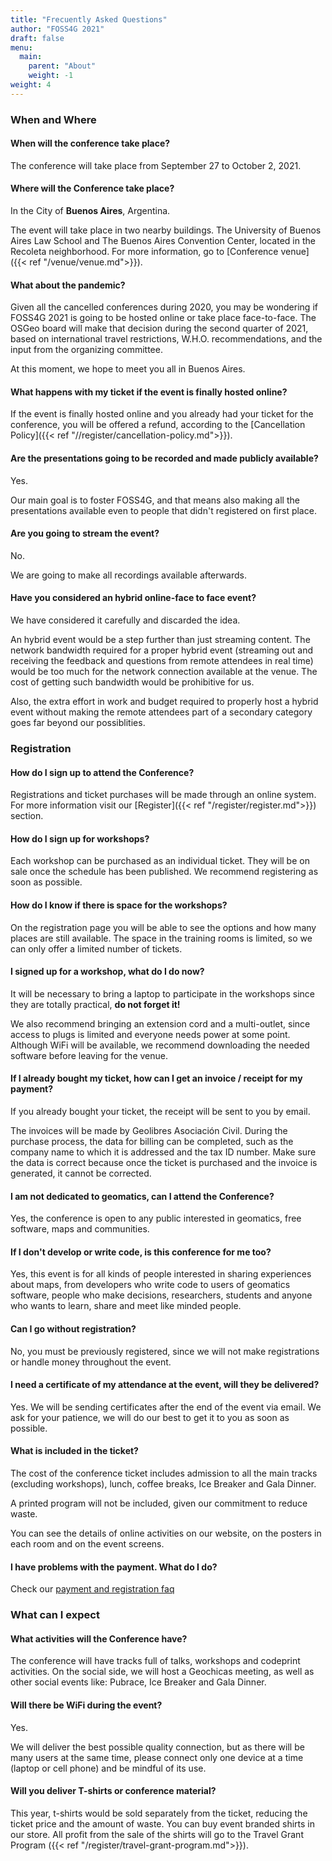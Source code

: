 ```yaml
---
title: "Frecuently Asked Questions"
author: "FOSS4G 2021"
draft: false
menu:
  main:
    parent: "About"
    weight: -1
weight: 4
---
```


### When and Where

#### When will the conference take place?

The conference will take place from September 27 to October 2, 2021. 

#### Where will the Conference take place?

In the City of **Buenos Aires**, Argentina.

The event will take place in two nearby buildings. The University of Buenos Aires Law School and The Buenos Aires Convention Center, located in the Recoleta neighborhood. For more information, go to [Conference venue]({{< ref "/venue/venue.md">}}).

#### What about the pandemic?

Given all the cancelled conferences during 2020, you may be wondering if FOSS4G 2021 is going to be hosted online or take place face-to-face. The OSGeo board will make that decision during the second quarter of 2021, based on international travel restrictions, W.H.O. recommendations, and the input from the organizing committee.

At this moment, we hope to meet you all in Buenos Aires. 

#### What happens with my ticket if the event is finally hosted online?

If the event is finally hosted online and you already had your ticket for the conference, you will be offered a refund, according to the [Cancellation Policy]({{< ref "//register/cancellation-policy.md">}}).

#### Are the presentations going to be recorded and made publicly available?

Yes. 

Our main goal is to foster FOSS4G, and that means also making all the presentations available even to people that didn't registered on first place.

#### Are you going to stream the event?

No. 

We are going to make all recordings available afterwards.

#### Have you considered an hybrid online-face to face event?

We have considered it carefully and discarded the idea. 

An hybrid event would be a step further than just streaming content. The network bandwidth required for a proper hybrid event (streaming out and receiving the feedback and questions from remote attendees in real time) would be too much for the network connection available at the venue. The cost of getting such bandwidth would be prohibitive for us. 

Also, the extra effort in work and budget required to properly host a hybrid event without making the remote attendees part of a secondary category goes far beyond our possiblities. 

### Registration

#### How do I sign up to attend the Conference?

Registrations and ticket purchases will be made through an online system. For more information visit our [Register]({{< ref "/register/register.md">}}) section.

#### How do I sign up for workshops?

Each workshop can be purchased as an individual ticket. They will be on sale once the schedule has been published. We recommend registering as soon as possible.

#### How do I know if there is space for the workshops?

On the registration page you will be able to see the options and how many places are still available. The space in the training rooms is limited, so we can only offer a limited number of tickets.

#### I signed up for a workshop, what do I do now?

It will be necessary to bring a laptop to participate in the workshops since they are totally practical, **do not forget it!**

We also recommend bringing an extension cord and a multi-outlet, since access to plugs is limited and everyone needs power at some point.
Although WiFi will be available, we recommend downloading the needed software before leaving for the venue.

#### If I already bought my ticket, how can I get an invoice / receipt for my payment?

If you already bought your ticket, the receipt will be sent to you by email.

The invoices will be made by Geolibres Asociación Civil. During the purchase process, the data for billing can be completed, such as the company name to which it is addressed and the tax ID number. Make sure the data is correct because once the ticket is purchased and the invoice is generated, it cannot be corrected.

#### I am not dedicated to geomatics, can I attend the Conference?

Yes, the conference is open to any public interested in geomatics, free software, maps and communities.

#### If I don't develop or write code, is this conference for me too?

Yes, this event is for all kinds of people interested in sharing experiences about maps, from developers who write code to users of geomatics software, people who make decisions, researchers, students and anyone who wants to learn, share and meet like minded people.

#### Can I go without registration?

No, you must be previously registered, since we will not make registrations or handle money throughout the event.

#### I need a certificate of my attendance at the event, will they be delivered?

Yes. We will be sending certificates after the end of the event via email. We ask for your patience, we will do our best to get it to you as soon as possible.

#### What is included in the ticket?

The cost of the conference ticket includes admission to all the main tracks (excluding workshops), lunch, coffee breaks, Ice Breaker and Gala Dinner.

A printed program will not be included, given our commitment to reduce waste.

You can see the details of online activities on our website, on the posters in each room and on the event screens.

#### I have problems with the payment. What do I do?

Check our [payment and registration faq](https://registration.2021.foss4g.org/OSGeo/FOSS4G/faq/)

### What can I expect

#### What activities will the Conference have?

The conference will have tracks full of talks, workshops and codeprint activities. On the social side, we will host a Geochicas meeting, as well as other social events like: Pubrace, Ice Breaker and Gala Dinner.


#### Will there be WiFi during the event?

Yes.

We will deliver the best possible quality connection, but as there will be many users at the same time, please connect only one device at a time (laptop or cell phone) and be mindful of its use.


#### Will you deliver T-shirts or conference material?

This year, t-shirts would be sold separately from the ticket, reducing the ticket price and the amount of waste. You can buy event branded shirts in our store. All profit from the sale of the shirts will go to the Travel Grant Program ({{< ref "/register/travel-grant-program.md">}}).
